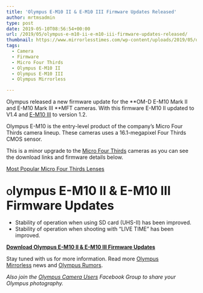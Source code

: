 ```yaml
---
title: 'Olympus E-M10 II & E-M10 III Firmware Updates Released'
author: mrtmsadmin
type: post
date: 2019-05-10T08:56:54+00:00
url: /2019/05/olympus-e-m10-ii-e-m10-iii-firmware-updates-released/
thumbnail: https://www.mirrorlesstimes.com/wp-content/uploads/2019/05/olympus-e-m10-iii.jpg
tags:
  - Camera
  - Firmware
  - Micro Four Thirds
  - Olympus E-M10 II
  - Olympus E-M10 III
  - Olympus Mirrorless

---
```

Olympus released a new firmware update for the **OM-D E-M10 Mark II and E-M10 Mark III **MFT cameras. With this firmware E-M10 II updated to V1.4 and <a href="http://amzn.to/2jwhCmL" target="_blank" rel="noopener">E-M10 III</a> to version 1.2.

Olympus E-M10 is the entry-level product of the company’s Micro Four Thirds camera lineup. These cameras uses a 16.1-megapixel Four Thirds CMOS sensor.

This is a minor upgrade to the <a href="https://www.mirrorlesstimes.com/tag/micro-four-thirds/" target="_blank" rel="noopener">Micro Four Thirds</a> cameras as you can see the download links and firmware details below.<!--more-->

<a class="btn btn-primary btn-lg btn-block btn-danger" title="Most Popular Micro Four Thirds Lenses" role="button" href="https://www.dailycameranews.com/2017/02/popular-micro-four-thirds-lenses/" target="“_blank”">Most Popular Micro Four Thirds Lenses</a><span id="more-3492"></span>

## O<span style="color: inherit; font-family: inherit; font-size: 2rem;">lympus E-M10 II & E-M10 III Firmware Updates</span>

  * Stability of operation when using SD card (UHS-II) has been improved.
  * Stability of operation when shooting with “LIVE TIME” has been improved.

**<a class="ext-link" title="" href="http://cs.olympus-imaging.jp/en/support/imsg/digicamera/download/software/firm/e1/#fmzdl" target="_blank" rel="external nofollow noopener">Download Olympus E-M10 II & E-M10 III Firmware Updates</a>**

Stay tuned with us for more information. Read more [Olympus Mirrorless][1] news and <a href="https://www.dailycameranews.com/tag/olympus-rumors/" target="_blank" rel="noopener">Olympus Rumors</a>.

_Also join the <a class="ext-link" title="" href="https://www.facebook.com/groups/858035244291979/" target="_blank" rel="external nofollow noopener">Olympus Camera Users</a> Facebook Group to share your Olympus photography._

 [1]: https://www.mirrorlesstimes.com/tag/olympus-mirrorless/